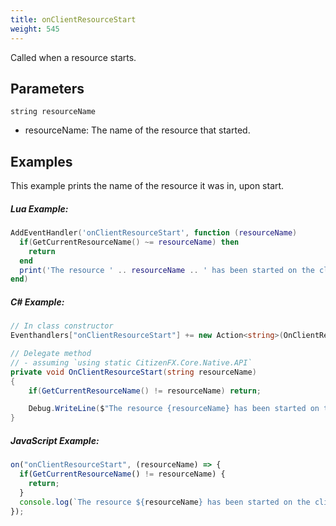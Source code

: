 ```yaml
---
title: onClientResourceStart
weight: 545
---
```


Called when a resource starts.

Parameters
----------

```
string resourceName
```

- resourceName: The name of the resource that started.

Examples
--------
This example prints the name of the resource it was in, upon start.

##### Lua Example:
```lua
AddEventHandler('onClientResourceStart', function (resourceName)
  if(GetCurrentResourceName() ~= resourceName) then
    return
  end
  print('The resource ' .. resourceName .. ' has been started on the client.')
end)
```

##### C\# Example:
```csharp
// In class constructor
Eventhandlers["onClientResourceStart"] += new Action<string>(OnClientResourceStart);

// Delegate method
// - assuming `using static CitizenFX.Core.Native.API`
private void OnClientResourceStart(string resourceName)
{
    if(GetCurrentResourceName() != resourceName) return;

    Debug.WriteLine($"The resource {resourceName} has been started on the client.");
}
```

##### JavaScript Example:
```js
on("onClientResourceStart", (resourceName) => {
  if(GetCurrentResourceName() != resourceName) {
    return;
  }
  console.log(`The resource ${resourceName} has been started on the client.`)
});
```
